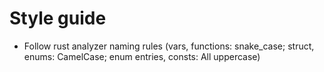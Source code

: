 # Style guide

- Follow rust analyzer naming rules (vars, functions: snake_case; struct, enums: CamelCase; enum entries, consts: All uppercase)
